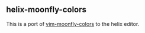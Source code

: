 ## helix-moonfly-colors

This is a port of [vim-moonfly-colors](https://github.com/bluz71/vim-moonfly-colors) to the helix editor.
